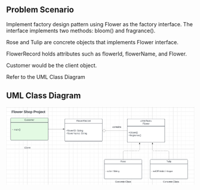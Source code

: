 ## Problem Scenario
Implement factory design pattern using Flower as the factory interface. The interface implements two methods: bloom() and fragrance().

Rose and Tulip are concrete objects that implements Flower interface.

FlowerRecord holds attributes such as flowerId, flowerName, and Flower.

Customer would be the client object.

Refer to the UML Class Diagram

## UML Class Diagram

<img src="flower.png">

